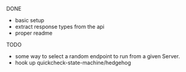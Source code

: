 DONE
- basic setup
- extract response types from the api
- proper readme

TODO
- some way to select a random endpoint to run from a given Server.
- hook up quickcheck-state-machine/hedgehog
